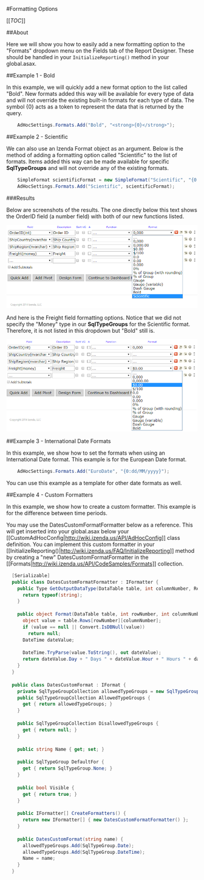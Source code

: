 #Formatting Options

[[_TOC_]]

##About

Here we will show you how to easily add a new formatting option to the "Formats" dropdown menu on the Fields tab of the Report Designer. These should be handled in your ``InitializeReporting()`` method in your global.asax.

##Example 1 - Bold

In this example, we will quickly add a new format option to the list called "Bold". New formats added this way will be available for every type of data and will not override the existing built-in formats for each type of data. The symbol {0} acts as a token to represent the data that is returned by the query.

```csharp
    AdHocSettings.Formats.Add("Bold", "<strong>{0}</strong>");
```

##Example 2 - Scientific

We can also use an Izenda Format object as an argument. Below is the method of adding a formatting option called "Scientific" to the list of formats. Items added this way can be made available for specific **SqlTypeGroups** and will not override any of the existing formats.

```csharp
    SimpleFormat scientificFormat = new SimpleFormat("Scientific", "{0:E}", new SqlTypeGroup[] {SqlTypeGroup.Real, SqlTypeGroup.Numeric});
    AdHocSettings.Formats.Add("Scientific", scientificFormat);
```

###Results

Below are screenshots of the results. The one directly below this text shows the OrderID field (a number field) with both of our new functions listed.

![Extended Formats](/FAQ/Questions/Add-Formatting-Options/extended_formats.png)

And here is the Freight field formatting options. Notice that we did not specify the "Money" type in our **SqlTypeGroups** for the Scientific format. Therefore, it is not listed in this dropdown but "Bold" still is.

![Extended Formats 2](/FAQ/Questions/Add-Formatting-Options/extended_formats_2.png)

##Example 3 - International Date Formats

In this example, we show how to set the formats when using an International Date format. This example is for the European Date format.

```csharp
    AdHocSettings.Formats.Add("EuroDate", "{0:dd/MM/yyyy}");
```

You can use this example as a template for other date formats as well.

##Example 4 - Custom Formatters

In this example, we show how to create a custom formatter. This example is for the difference between time periods.

You may use the DatesCustomFormatFormatter below as a reference. This will get inserted into your global.asax below your [[CustomAdHocConfig|http://wiki.izenda.us/API/AdHocConfig]] class definition. You can implement this custom formatter in your [[InitializeReporting()|http://wiki.izenda.us/FAQ/InitializeReporting]] method by creating a "new" DatesCustomFormatFormatter in the [[Formats|http://wiki.izenda.us/API/CodeSamples/Formats]] collection.

```csharp
  [Serializable]
  public class DatesCustomFormatFormatter : IFormatter {
    public Type GetOutputDataType(DataTable table, int columnNumber, ReportOutputOptions reportOutputOptions, Field field) {
      return typeof(string);
    }

    public object Format(DataTable table, int rowNumber, int columnNumber, Field field, DataTable originalTable, Field nameField) {
      object value = table.Rows[rowNumber][columnNumber];
      if (value == null || Convert.IsDBNull(value))
        return null;
      DateTime dateValue;

      DateTime.TryParse(value.ToString(), out dateValue);
      return dateValue.Day + " Days " + dateValue.Hour + " Hours " + dateValue.Minute + " Minutes " + dateValue.Second + " Seconds";
    }
  }

  public class DatesCustomFormat : IFormat {
    private SqlTypeGroupCollection allowedTypeGroups = new SqlTypeGroupCollection();
    public SqlTypeGroupCollection AllowedTypeGroups {
      get { return allowedTypeGroups; }
    }

    public SqlTypeGroupCollection DisallowedTypeGroups {
      get { return null; }
    }

    public string Name { get; set; }

    public SqlTypeGroup DefaultFor {
      get { return SqlTypeGroup.None; }
    }

    public bool Visible {
      get { return true; }
    }

    public IFormatter[] CreateFormatters() {
      return new IFormatter[] { new DatesCustomFormatFormatter() };
    }

    public DatesCustomFormat(string name) {
      allowedTypeGroups.Add(SqlTypeGroup.Date);
      allowedTypeGroups.Add(SqlTypeGroup.DateTime);
      Name = name;
    }
  }
```
